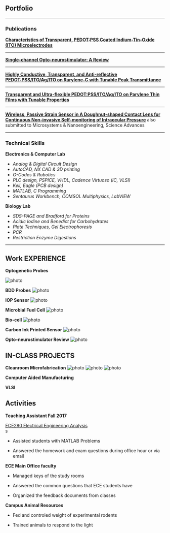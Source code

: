 ## Portfolio

---

### Publications

<!-- [Project 1 Title](/sample_page)
<img src="images/dummy_thumbnail.jpg?raw=true"/>

---
[Project 2 Title](/pdf/sample_presentation.pdf)
<img src="images/dummy_thumbnail.jpg?raw=true"/>

---
[Project 3 Title](http://example.com/)
<img src="images/dummy_thumbnail.jpg?raw=true"/>

---
 -->
[**Characteristics of Transparent, PEDOT:PSS Coated Indium-Tin-Oxide (ITO) Microelectrodes**](https://github.com/Jia-meow/jia-meow.github.io/pdf/Characteristics%20of%20Transparent%20PEDOTPSS%20Coated%20ITO%20Microelectrodes.pdf)


---

[**Single-channel Opto-neurostimulator: A Review**](https://github.com/Jia-meow/jia-meow.github.io/pdf/Single%20Channel%20Opto-neurostimulators%20A%20Review.pdf)


---

[**Highly Conductive, Transparent, and Anti-reflective PEDOT:PSS/ITO/Ag/ITO on Rarylene-C with Tunable Peak Transmittance**](https://github.com/Jia-meow/jia-meow.github.io/pdf/Manuscript_Weiyang%20Yang_Final%20version.pdf)


---

[**Transparent and Ultra-flexible PEDOT:PSS/ITO/Ag/ITO on Parylene Thin Films with Tunable Properties**](https://github.com/Jia-meow/jia-meow.github.io/pdf/Transparent%20and%20ultra-flexible%20PEDOTPSS%20ITO%20Ag%20ITO%20on%20Parylene%20thin%20films%20with%20tunable%20properties.pdf)


---

[**Wireless, Passive Strain Sensor in A Doughnut-shaped Contact Lens for Continuous Non-invasive Self-monitoring of Intraocular Pressure**](https://github.com/Jia-meow/jia-meow.github.io/pdf/Lab%20on%20a%20chip%20Manuscripts_Wireless%2C%20passive%20strain%20sensor%20in%20a%20%20%20doughnut-shaped%20contact%20lens.pdf)
also submitted to Microsystems & Nanoengineering, Science Advances


---

### Technical Skills

**Electronics & Computer Lab**

- *Analog & Digital Circuit Design*
- *AutoCAD, NX CAD & 3D printing*
- *G-Codes & Robotics*
- *PLC design, PSPICE, VHDL, Cadence Virtuoso (IC, VLSI)*
- *Keil, Eagle (PCB design)*
- *MATLAB, C Programming*
- *Sentaurus Workbench, COMSOL Multiphysics, LabVIEW*

**Biology Lab**

- *SDS-PAGE and Bradford for Proteins*
- *Acidic Iodine and Benedict for Carbohydrates*
- *Plate Techniques, Gel Electrophoresis*
- *PCR*
- *Restriction Enzyme Digestions*
 
---

## Work EXPERIENCE

**Optogenetic Probes**

![photo](./images/Document-page-001.jpg)

**BDD Probes**
![photo](./images/Document-page-002.jpg)

**IOP Sensor**
![photo](./images/Document-page-003.jpg)

**Microbial Fuel Cell**
![photo](./images/Document-page-004.jpg)

**Bio-cell**
![photo](./images/Document-page-005.jpg)

**Carbon Ink Printed Sensor**
![photo](./images/Document-page-001.jpg)

**Opto-neurostimulator Review**
![photo](./images/Document-page-001.jpg)


## IN-CLASS PROJECTS

**Cleanroom Microfabrication**
![photo](./images/Cleanroom1.png) ![photo](./images/Cleanroom2.png) ![photo](./images/Cleanroom3.png)


**Computer Aided Manufacturing**


**VLSI**


## Activities

**Teaching Assistant Fall 2017**

[ECE280 Electrical Engineering Analysis](https://github.com/Jia-meow/jia-meow.github.io/pdf/ECE280-syllabus-FS17-001.pdf)                                                                                               
s
* Assisted students with MATLAB Problems

* Answered the homework and exam questions during office hour or via email

**ECE Main Office faculty**

* Managed keys of the study rooms

* Answered the common questions that ECE students have

* Organized the feedback documents from classes

**Campus Animal Resources**

* Fed and controled weight of experimental rodents

* Trained animals to respond to the light


